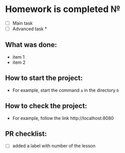 # Homework is completed №

- [ ] Main task
- [ ] Advanced task *

## What was done:

- item 1
- item 2

## How to start the project:

- For example, start the command `a` in the directory `b`

## How to check the project:

- For example, follow the link http://localhost:8080

## PR checklist:

- [ ] added a label with number of the lesson
